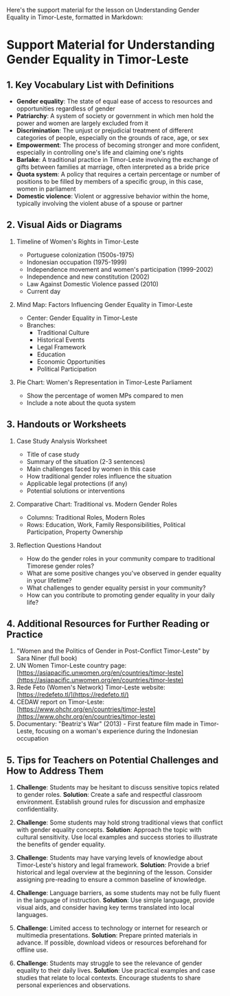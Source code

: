 Here's the support material for the lesson on Understanding Gender Equality in Timor-Leste, formatted in Markdown:

# Support Material for Understanding Gender Equality in Timor-Leste

## 1. Key Vocabulary List with Definitions

- **Gender equality**: The state of equal ease of access to resources and opportunities regardless of gender
- **Patriarchy**: A system of society or government in which men hold the power and women are largely excluded from it
- **Discrimination**: The unjust or prejudicial treatment of different categories of people, especially on the grounds of race, age, or sex
- **Empowerment**: The process of becoming stronger and more confident, especially in controlling one's life and claiming one's rights
- **Barlake**: A traditional practice in Timor-Leste involving the exchange of gifts between families at marriage, often interpreted as a bride price
- **Quota system**: A policy that requires a certain percentage or number of positions to be filled by members of a specific group, in this case, women in parliament
- **Domestic violence**: Violent or aggressive behavior within the home, typically involving the violent abuse of a spouse or partner

## 2. Visual Aids or Diagrams

1. Timeline of Women's Rights in Timor-Leste
   - Portuguese colonization (1500s-1975)
   - Indonesian occupation (1975-1999)
   - Independence movement and women's participation (1999-2002)
   - Independence and new constitution (2002)
   - Law Against Domestic Violence passed (2010)
   - Current day

2. Mind Map: Factors Influencing Gender Equality in Timor-Leste
   - Center: Gender Equality in Timor-Leste
   - Branches:
     - Traditional Culture
     - Historical Events
     - Legal Framework
     - Education
     - Economic Opportunities
     - Political Participation

3. Pie Chart: Women's Representation in Timor-Leste Parliament
   - Show the percentage of women MPs compared to men
   - Include a note about the quota system

## 3. Handouts or Worksheets

1. Case Study Analysis Worksheet
   - Title of case study
   - Summary of the situation (2-3 sentences)
   - Main challenges faced by women in this case
   - How traditional gender roles influence the situation
   - Applicable legal protections (if any)
   - Potential solutions or interventions

2. Comparative Chart: Traditional vs. Modern Gender Roles
   - Columns: Traditional Roles, Modern Roles
   - Rows: Education, Work, Family Responsibilities, Political Participation, Property Ownership

3. Reflection Questions Handout
   - How do the gender roles in your community compare to traditional Timorese gender roles?
   - What are some positive changes you've observed in gender equality in your lifetime?
   - What challenges to gender equality persist in your community?
   - How can you contribute to promoting gender equality in your daily life?

## 4. Additional Resources for Further Reading or Practice

1. "Women and the Politics of Gender in Post-Conflict Timor-Leste" by Sara Niner (full book)
2. UN Women Timor-Leste country page: [https://asiapacific.unwomen.org/en/countries/timor-leste](https://asiapacific.unwomen.org/en/countries/timor-leste)
3. Rede Feto (Women's Network) Timor-Leste website: [https://redefeto.tl/](https://redefeto.tl/)
4. CEDAW report on Timor-Leste: [https://www.ohchr.org/en/countries/timor-leste](https://www.ohchr.org/en/countries/timor-leste)
5. Documentary: "Beatriz's War" (2013) - First feature film made in Timor-Leste, focusing on a woman's experience during the Indonesian occupation

## 5. Tips for Teachers on Potential Challenges and How to Address Them

1. **Challenge**: Students may be hesitant to discuss sensitive topics related to gender roles.
   **Solution**: Create a safe and respectful classroom environment. Establish ground rules for discussion and emphasize confidentiality.

2. **Challenge**: Some students may hold strong traditional views that conflict with gender equality concepts.
   **Solution**: Approach the topic with cultural sensitivity. Use local examples and success stories to illustrate the benefits of gender equality.

3. **Challenge**: Students may have varying levels of knowledge about Timor-Leste's history and legal framework.
   **Solution**: Provide a brief historical and legal overview at the beginning of the lesson. Consider assigning pre-reading to ensure a common baseline of knowledge.

4. **Challenge**: Language barriers, as some students may not be fully fluent in the language of instruction.
   **Solution**: Use simple language, provide visual aids, and consider having key terms translated into local languages.

5. **Challenge**: Limited access to technology or internet for research or multimedia presentations.
   **Solution**: Prepare printed materials in advance. If possible, download videos or resources beforehand for offline use.

6. **Challenge**: Students may struggle to see the relevance of gender equality to their daily lives.
   **Solution**: Use practical examples and case studies that relate to local contexts. Encourage students to share personal experiences and observations.